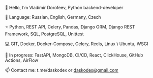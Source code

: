 👋 Hello, I’m Vladimir Dorofeev, Python backend-developer

💬 Language: Russian, English, Germany, Czech

⭐️ Python, REST API, Celery, Pandas, Django ORM, Django REST Framework, SQL, PostgreSQL, Unittest

💻 GIT, Docker, Docker-Compose, Celery, Redis, Linux \ Ubuntu, WSGI

🌱 In progress: FastAPI, MongoDB, CI/CD, React, ClickHouse, GitHub Actions, AirFlow

📫 Contact me: t.me/daskodex or daskodex@gmail.com

<!--
**daskodex/daskodex** is a ✨ _special_ ✨ repository because its `README.md` (this file) appears on your GitHub profile.

Here are some ideas to get you started:

- 🔭 I’m currently working on ...
- 🌱 I’m currently learning ...
- 👯 I’m looking to collaborate on ...
- 🤔 I’m looking for help with ...
- 💬 Ask me about ...
- 📫 How to reach me: ...
- 😄 Pronouns: ...
- ⚡ Fun fact: ...
-->
